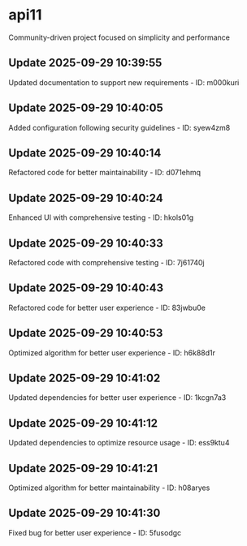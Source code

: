 # api11
Community-driven project focused on simplicity and performance

## Update 2025-09-29 10:39:55
Updated documentation to support new requirements - ID: m000kuri


## Update 2025-09-29 10:40:05
Added configuration following security guidelines - ID: syew4zm8


## Update 2025-09-29 10:40:14
Refactored code for better maintainability - ID: d071ehmq


## Update 2025-09-29 10:40:24
Enhanced UI with comprehensive testing - ID: hkols01g


## Update 2025-09-29 10:40:33
Refactored code with comprehensive testing - ID: 7j61740j


## Update 2025-09-29 10:40:43
Refactored code for better user experience - ID: 83jwbu0e


## Update 2025-09-29 10:40:53
Optimized algorithm for better user experience - ID: h6k88d1r


## Update 2025-09-29 10:41:02
Updated dependencies for better user experience - ID: 1kcgn7a3


## Update 2025-09-29 10:41:12
Updated dependencies to optimize resource usage - ID: ess9ktu4


## Update 2025-09-29 10:41:21
Optimized algorithm for better maintainability - ID: h08aryes


## Update 2025-09-29 10:41:30
Fixed bug for better user experience - ID: 5fusodgc

